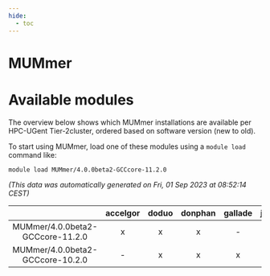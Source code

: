 ```yaml
---
hide:
  - toc
---
```


MUMmer
======

# Available modules


The overview below shows which MUMmer installations are available per HPC-UGent Tier-2cluster, ordered based on software version (new to old).

To start using MUMmer, load one of these modules using a `module load` command like:

```shell
module load MUMmer/4.0.0beta2-GCCcore-11.2.0
```

*(This data was automatically generated on Fri, 01 Sep 2023 at 08:52:14 CEST)*  

| |accelgor|doduo|donphan|gallade|joltik|skitty|swalot|victini|
| :---: | :---: | :---: | :---: | :---: | :---: | :---: | :---: | :---: |
|MUMmer/4.0.0beta2-GCCcore-11.2.0|x|x|x|-|x|x|x|x|
|MUMmer/4.0.0beta2-GCCcore-10.2.0|-|x|x|x|x|x|x|x|
